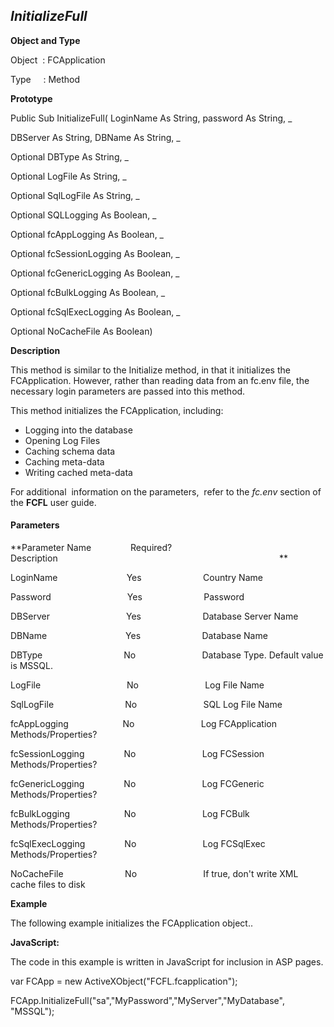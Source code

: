 _InitializeFull_
----------------

**Object and Type**

Object  : FCApplication

Type     : Method

**Prototype**

Public Sub InitializeFull( LoginName As String, password As String, _

DBServer As String, DBName As String, _

Optional DBType As String, _

Optional LogFile As String, _

Optional SqlLogFile As String, _

Optional SQLLogging As Boolean, _

Optional fcAppLogging As Boolean, _

Optional fcSessionLogging As Boolean, _

Optional fcGenericLogging As Boolean, _

Optional fcBulkLogging As Boolean, _

Optional fcSqlExecLogging As Boolean, _

Optional NoCacheFile As Boolean)

**Description**

This method is similar to the Initialize method, in that it initializes the FCApplication. However, rather than reading data from an fc.env file, the necessary login parameters are passed into this method.

This method initializes the FCApplication, including:

*  Logging into the database
*  Opening Log Files
*  Caching schema data
*  Caching meta-data
*  Writing cached meta-data

For additional  information on the parameters,  refer to the _fc.env_ section of the **FCFL** user guide.

#### Parameters
**Parameter Name                Required?             Description                                                                                          **

LoginName                            Yes                         Country Name

Password                               Yes                         Password

DBServer                               Yes                         Database Server Name

DBName                                Yes                         Database Name

DBType                                 No                           Database Type. Default value is MSSQL.

LogFile                                   No                           Log File Name

SqlLogFile                             No                           SQL Log File Name

fcAppLogging                      No                           Log FCApplication Methods/Properties?

fcSessionLogging                No                           Log FCSession Methods/Properties?

fcGenericLogging                No                           Log FCGeneric Methods/Properties?

fcBulkLogging                      No                           Log FCBulk Methods/Properties?

fcSqlExecLogging                No                           Log FCSqlExec Methods/Properties?

NoCacheFile                         No                           If true, don't write XML cache files to disk

**Example**

The following example initializes the FCApplication object..

**JavaScript:**

The code in this example is written in JavaScript for inclusion in ASP pages.

var FCApp = new ActiveXObject("FCFL.fcapplication");

FCApp.InitializeFull("sa","MyPassword","MyServer","MyDatabase", "MSSQL");